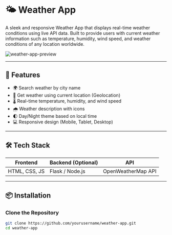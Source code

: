 # 🌤️ Weather App

A sleek and responsive Weather App that displays real-time weather conditions using live API data. Built to provide users with current weather information such as temperature, humidity, wind speed, and weather conditions of any location worldwide.

![weather-app-preview](preview.png) <!-- Replace with your image path -->

---

## 🚀 Features

- 🌍 Search weather by city name
- 📍 Get weather using current location (Geolocation)
- 🌡️ Real-time temperature, humidity, and wind speed
- 🌧️ Weather description with icons
- 🌓 Day/Night theme based on local time
- 💻 Responsive design (Mobile, Tablet, Desktop)

---

## 🛠️ Tech Stack

| Frontend        | Backend (Optional) | API               |
|-----------------|--------------------|-------------------|
| HTML, CSS, JS   | Flask / Node.js    | OpenWeatherMap API|

---

## 📦 Installation

### Clone the Repository

```bash
git clone https://github.com/yourusername/weather-app.git
cd weather-app
